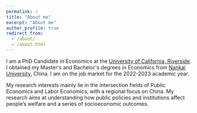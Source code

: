 ```yaml
---
permalink: /
title: "About me"
excerpt: "About me"
author_profile: true
redirect_from: 
  - /about/
  - /about.html
---
```


I am a PhD Candidate in Economics at the [University of California, Riverside](https://www.ucr.edu/). I obtained my Master's and Bachelor's degrees in Economics from [Nankai University](https://en.nankai.edu.cn/), China. I am on the job market for the 2022-2023 academic year.

My research interests mainly lie in the intersection fields of Public Economics and Labor Economics, with a regional focus on China. My research aims at understanding how public policies and institutions affect people’s welfare and a series of socioeconomic outcomes.


